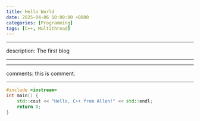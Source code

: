 ```yaml
---
title: Hello World
date: 2025-04-06 10:00:00 +0800
categories: [Programming]
tags: [C++, Multithread]
---
```



---
description: The first blog
___

___
comments: this is comment.
___

```cpp
#include <iostream>
int main() {
    std::cout << "Hello, C++ from Allen!" << std::endl;
    return 0;
}
```

